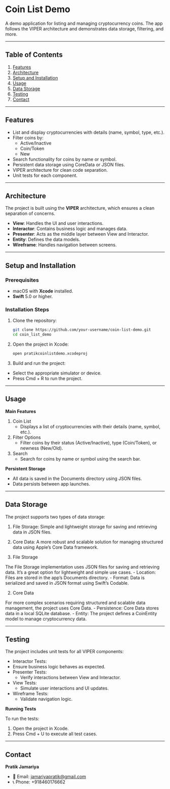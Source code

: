 # Coin List Demo

A demo application for listing and managing cryptocurrency coins. The app follows the VIPER architecture and demonstrates data storage, filtering, and more.

---

## Table of Contents

1. [Features](#features)
2. [Architecture](#architecture)
3. [Setup and Installation](#setup-and-installation)
4. [Usage](#usage)
5. [Data Storage](#data-storage)
6. [Testing](#testing)
7. [Contact](#contact)
---

## Features

- List and display cryptocurrencies with details (name, symbol, type, etc.).
- Filter coins by:
  - Active/Inactive
  - Coin/Token
  - New
- Search functionality for coins by name or symbol.
- Persistent data storage using CoreData or JSON files.
- VIPER architecture for clean code separation.
- Unit tests for each component.

---

## Architecture

The project is built using the **VIPER** architecture, which ensures a clean separation of concerns.

- **View**: Handles the UI and user interactions.
- **Interactor**: Contains business logic and manages data.
- **Presenter**: Acts as the middle layer between View and Interactor.
- **Entity**: Defines the data models.
- **Wireframe**: Handles navigation between screens.

---

## Setup and Installation

### Prerequisites

- macOS with **Xcode** installed.
- **Swift** 5.0 or higher.

### Installation Steps

1. Clone the repository:
   ```bash
   git clone https://github.com/your-username/coin-list-demo.git
   cd coin_list_demo
2.	Open the project in Xcode:
	 ```bash
    open pratikcoinlistdemo.xcodeproj
3.	Build and run the project:
   - Select the appropriate simulator or device.
   - Press Cmd + R to run the project.

---
## Usage

**Main Features**
1. Coin List
    - Displays a list of cryptocurrencies with their details (name, symbol, etc.).
2. Filter Options
    - Filter coins by their status (Active/Inactive), type (Coin/Token), or newness (New/Old).
3. Search
    - Search for coins by name or symbol using the search bar.

**Persistent Storage**
- All data is saved in the Documents directory using JSON files.
-	Data persists between app launches.

___

## Data Storage

The project supports two types of data storage:
1. File Storage: Simple and lightweight storage for saving and retrieving data in JSON files.
2. Core Data: A more robust and scalable solution for managing structured data using Apple’s Core Data framework.

1. File Storage

The File Storage implementation uses JSON files for saving and retrieving data. It’s a great option for lightweight and simple use cases.
	- Location: Files are stored in the app’s Documents directory.
	- Format: Data is serialized and saved in JSON format using Swift’s Codable.

2. Core Data

For more complex scenarios requiring structured and scalable data management, the project uses Core Data.
	- Persistence: Core Data stores data in a local SQLite database.
	- Entity: The project defines a CoinEntity model to manage cryptocurrency data.

___

## Testing

The project includes unit tests for all VIPER components:
  - Interactor Tests:
  -   Ensure business logic behaves as expected.
  - Presenter Tests:
    - Verify interactions between View and Interactor.
  - View Tests:
    - Simulate user interactions and UI updates.
  - Wireframe Tests:
    - Validate navigation logic.

**Running Tests**

To run the tests:
  1. Open the project in Xcode.
  2. Press Cmd + U to execute all test cases.
___
## Contact
**Pratik Jamariya**
- 📧 Email: [jamariyapratik@gmail.com](mailto:jamariyapratik@gmail.com)
- 📞 Phone: +918460176662
